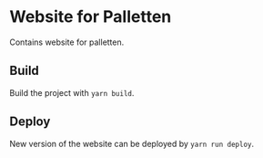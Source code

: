 # Website for Palletten

Contains website for palletten.

## Build

Build the project with `yarn build`.

## Deploy

New version of the website can be deployed by `yarn run deploy`.
